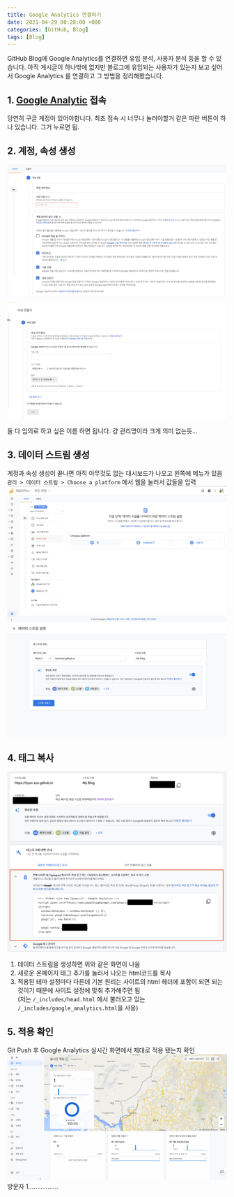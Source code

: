 ```yaml
---
title: Google Analytics 연결하기
date: 2021-04-29 00:28:00 +000
categories: [GitHub, Blog]
tags: [Blog]
---
```




GitHub Blog에 Google Analytics를 연결하면 유입 분석, 사용자 분석 등을 할 수 있습니다.
아직 게시글이 하나밖에 없지만 블로그에 유입되는 사용자가 있는지 보고 싶어서 Google Analytics 를 연결하고 그 방법을 정리해봤습니다.

## 1. [Google Analytic](https://analytics.google.com/) 접속
당연히 구글 계정이 있어야합니다.
최초 접속 시 너무나 눌러야할거 같은 파란 버튼이 하나 있습니다. 그거 누르면 됨.

## 2. 계정, 속성 생성
![계정생성](../assets/img/2021-04-29/img1.png)

![속성생성](../assets/img/2021-04-29/img2.png)


둘 다 임의로 하고 싶은 이름 하면 됩니다. 걍 관리명이라 크게 의미 없는듯...

## 3. 데이터 스트림 생성
계정과 속성 생성이 끝나면 아직 아무것도 없는 대시보드가 나오고 왼쪽에 메뉴가 있음
`관리 > 데이터 스트림 > Choose a platform` 에서 웹을 눌러서 값들을 입력
![](../assets/img/2021-04-29/img3.png)<br>
![](../assets/img/2021-04-29/img4.png)


## 4. 태그 복사
![](../assets/img/2021-04-29/img5.png)
1. 데이터 스트림을 생성하면 위와 같은 화면이 나옴
2. 새로운 온페이지 태그 추가를 눌러서 나오는 html코드를 복사
3. 적용된 테마 설정마다 다른데 기본 원리는 사이트의 html 헤더에 포함이 되면 되는 것이기 때문에 사이트 설정에 맞춰 추가해주면 됨  
   (저는 `/_includes/head.html` 에서 불러오고 있는 `/_includes/google_analytics.html`을 사용)
   
## 5. 적용 확인
Git Push 후 Google Analytics 실시간 화면에서 제대로 적용 됐는지 확인
![](../assets/img/2021-04-29/img6.png)
방문자 1.................
